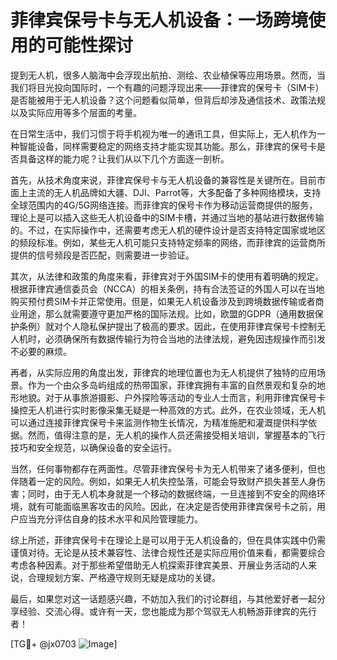 # 菲律宾保号卡与无人机设备：一场跨境使用的可能性探讨

提到无人机，很多人脑海中会浮现出航拍、测绘、农业植保等应用场景。然而，当我们将目光投向国际时，一个有趣的问题浮现出来——菲律宾的保号卡（SIM卡）是否能被用于无人机设备？这个问题看似简单，但背后却涉及通信技术、政策法规以及实际应用等多个层面的考量。

在日常生活中，我们习惯于将手机视为唯一的通讯工具，但实际上，无人机作为一种智能设备，同样需要稳定的网络支持才能实现其功能。那么，菲律宾的保号卡是否具备这样的能力呢？让我们从以下几个方面逐一剖析。

首先，从技术角度来说，菲律宾保号卡与无人机设备的兼容性是关键所在。目前市面上主流的无人机品牌如大疆、DJI、Parrot等，大多配备了多种网络模块，支持全球范围内的4G/5G网络连接。而菲律宾的保号卡作为移动运营商提供的服务，理论上是可以插入这些无人机设备中的SIM卡槽，并通过当地的基站进行数据传输的。不过，在实际操作中，还需要考虑无人机的硬件设计是否支持特定国家或地区的频段标准。例如，某些无人机可能只支持特定频率的网络，而菲律宾的运营商所提供的信号频段是否匹配，则需要进一步验证。

其次，从法律和政策的角度来看，菲律宾对于外国SIM卡的使用有着明确的规定。根据菲律宾通信委员会（NCCA）的相关条例，持有合法签证的外国人可以在当地购买预付费SIM卡并正常使用。但是，如果无人机设备涉及到跨境数据传输或者商业用途，那么就需要遵守更加严格的国际法规。比如，欧盟的GDPR（通用数据保护条例）就对个人隐私保护提出了极高的要求。因此，在使用菲律宾保号卡控制无人机时，必须确保所有数据传输行为符合当地的法律法规，避免因违规操作而引发不必要的麻烦。

再者，从实际应用的角度出发，菲律宾的地理位置也为无人机提供了独特的应用场景。作为一个由众多岛屿组成的热带国家，菲律宾拥有丰富的自然景观和复杂的地形地貌。对于从事旅游摄影、户外探险等活动的专业人士而言，利用菲律宾保号卡操控无人机进行实时影像采集无疑是一种高效的方式。此外，在农业领域，无人机可以通过连接菲律宾保号卡来监测作物生长情况，为精准施肥和灌溉提供科学依据。然而，值得注意的是，无人机的操作人员还需接受相关培训，掌握基本的飞行技巧和安全规范，以确保设备的安全运行。

当然，任何事物都存在两面性。尽管菲律宾保号卡为无人机带来了诸多便利，但也伴随着一定的风险。例如，如果无人机失控坠落，可能会导致财产损失甚至人身伤害；同时，由于无人机本身就是一个移动的数据终端，一旦连接到不安全的网络环境，就有可能面临黑客攻击的风险。因此，在决定是否使用菲律宾保号卡之前，用户应当充分评估自身的技术水平和风险管理能力。

综上所述，菲律宾保号卡在理论上是可以用于无人机设备的，但在具体实践中仍需谨慎对待。无论是从技术兼容性、法律合规性还是实际应用价值来看，都需要综合考虑各种因素。对于那些希望借助无人机探索菲律宾美景、开展业务活动的人来说，合理规划方案、严格遵守规则无疑是成功的关键。

最后，如果您对这一话题感兴趣，不妨加入我们的讨论群组，与其他爱好者一起分享经验、交流心得。或许有一天，您也能成为那个驾驭无人机畅游菲律宾的先行者！

[TG💪+ @jx0703 ![Image](https://github.com/user-attachments/assets/dbca1d08-cadb-493c-b0ec-ad6f7a83f270)]